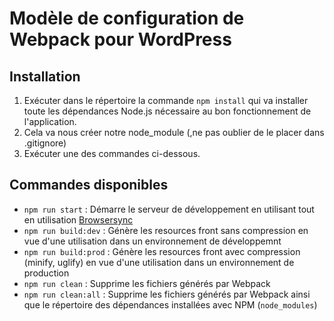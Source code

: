 # Modèle de configuration de Webpack pour WordPress

## Installation

1. Exécuter dans le répertoire la commande `npm install` qui va installer toute les dépendances Node.js nécessaire au bon fonctionnement de l'application.
2. Cela va nous créer notre node_module (,ne pas oublier de le placer dans .gitignore)
3. Exécuter une des commandes ci-dessous.

## Commandes disponibles

- `npm run start` : Démarre le serveur de développement en utilisant tout en utilisation [Browsersync](https://www.browsersync.io/)
- `npm run build:dev` : Génère les resources front sans compression en vue d'une utilisation dans un environnement de développemnt
- `npm run build:prod` : Génère les resources front avec compression (minify, uglify) en vue d'une utilisation dans un environnement de production
- `npm run clean` : Supprime les fichiers générés par Webpack
- `npm run clean:all` : Supprime les fichiers générés par Webpack ainsi que le répertoire des dépendances installées avec NPM (`node_modules`)
